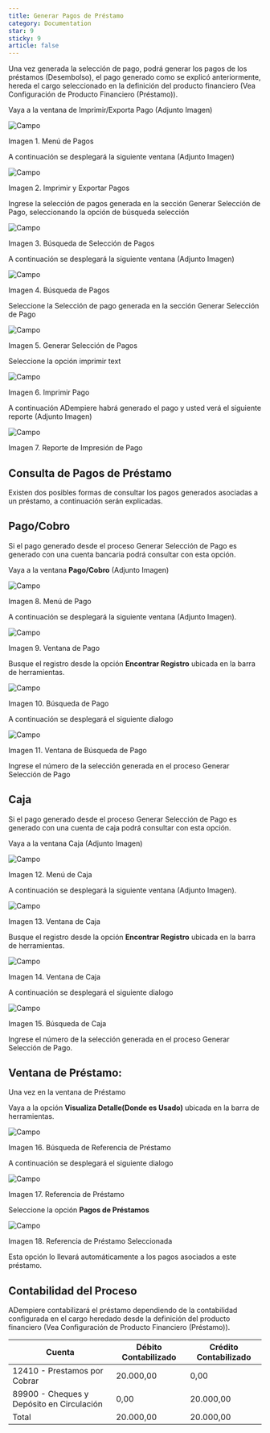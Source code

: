 ```yaml
---
title: Generar Pagos de Préstamo
category: Documentation
star: 9
sticky: 9
article: false
---
```


Una vez generada la selección de pago, podrá generar los pagos de los préstamos (Desembolso), el pago generado como se explicó anteriormente, hereda el cargo seleccionado en la definición del producto financiero (Vea Configuración de Producto Financiero (Préstamo)).

Vaya a la ventana de Imprimir/Exporta Pago (Adjunto Imagen)

![Campo](/assets/img/docs/loan-management/lom-loan-image30.png)

Imagen 1. Menú de Pagos

A continuación se desplegará la siguiente ventana (Adjunto Imagen)

![Campo](/assets/img/docs/loan-management/lom-loan-image31.png)

Imagen 2. Imprimir y Exportar Pagos

Ingrese la selección de pagos generada en la sección Generar Selección de Pago, seleccionando la opción de búsqueda selección

![Campo](/assets/img/docs/loan-management/lom-loan-image32.png)

Imagen 3. Búsqueda de Selección de Pagos

A continuación se desplegará la siguiente ventana (Adjunto Imagen)

![Campo](/assets/img/docs/loan-management/lom-loan-image33.png)

Imagen 4. Búsqueda de Pagos

Seleccione la Selección de pago generada en la sección Generar Selección de Pago

![Campo](/assets/img/docs/loan-management/lom-loan-image34.png)

Imagen 5. Generar Selección de Pagos

Seleccione la opción imprimir text

![Campo](/assets/img/docs/loan-management/lom-loan-image35.png)

Imagen 6. Imprimir Pago

A continuación ADempiere habrá generado el pago y usted verá el siguiente reporte (Adjunto Imagen)

![Campo](/assets/img/docs/loan-management/lom-loan-image36.png)

Imagen 7. Reporte de Impresión de Pago

## Consulta de Pagos de Préstamo

Existen dos posibles formas de consultar los pagos generados asociadas a un préstamo, a continuación serán explicadas.

## Pago/Cobro

Si el pago generado desde el proceso Generar Selección de Pago es generado con una cuenta bancaria podrá consultar con esta opción.

Vaya a la ventana **Pago/Cobro** (Adjunto Imagen)

![Campo](/assets/img/docs/loan-management/lom-loan-image37.png)

Imagen 8. Menú de Pago

A continuación se desplegará la siguiente ventana (Adjunto Imagen).

![Campo](/assets/img/docs/loan-management/lom-loan-image38.png)

Imagen 9. Ventana de Pago

Busque el registro desde la opción **Encontrar Registro** ubicada en la barra de herramientas.

![Campo](/assets/img/docs/loan-management/lom-loan-image39.png)

Imagen 10. Búsqueda de Pago

A continuación se desplegará el siguiente dialogo

![Campo](/assets/img/docs/loan-management/lom-loan-image40.png)

Imagen 11. Ventana de Búsqueda de Pago

Ingrese el número de la selección generada en el proceso Generar Selección de Pago

## Caja

Si el pago generado desde el proceso Generar Selección de Pago es generado con una cuenta de caja podrá consultar con esta opción.

Vaya a la ventana Caja (Adjunto Imagen)

![Campo](/assets/img/docs/loan-management/lom-loan-image41.png)

Imagen 12. Menú de Caja

A continuación se desplegará la siguiente ventana (Adjunto Imagen).

![Campo](/assets/img/docs/loan-management/lom-loan-image42.png)

Imagen 13. Ventana de Caja

Busque el registro desde la opción **Encontrar Registro** ubicada en la barra de herramientas.

![Campo](/assets/img/docs/loan-management/lom-loan-image43.png)

Imagen 14. Ventana de Caja

A continuación se desplegará el siguiente dialogo

![Campo](/assets/img/docs/loan-management/lom-loan-image44.png)

Imagen 15. Búsqueda de Caja

Ingrese el número de la selección generada en el proceso Generar Selección de Pago.

## Ventana de Préstamo:

Una vez en la ventana de Préstamo

Vaya a la opción **Visualiza Detalle(Donde es Usado)** ubicada en la barra de herramientas.

![Campo](/assets/img/docs/loan-management/lom-loan-image45.png)

Imagen 16. Búsqueda de Referencia de Préstamo

A continuación se desplegará el siguiente dialogo

![Campo](/assets/img/docs/loan-management/lom-loan-image46.png)

Imagen 17. Referencia de Préstamo

Seleccione la opción **Pagos de Préstamos**

![Campo](/assets/img/docs/loan-management/lom-loan-image47.png)

Imagen 18. Referencia de Préstamo Seleccionada

Esta opción lo llevará automáticamente a los pagos asociados a este préstamo.

## Contabilidad del Proceso

ADempiere contabilizará el préstamo dependiendo de la contabilidad configurada en el cargo heredado desde la definición del producto financiero (Vea Configuración de Producto Financiero (Préstamo)).

| Cuenta                                    | Débito Contabilizado | Crédito Contabilizado |
| ----------------------------------------- | -------------------- | --------------------- |
| 12410 - Prestamos por Cobrar              | 20.000,00            | 0,00                  |
| 89900 - Cheques y Depósito en Circulación | 0,00                 | 20.000,00             |
| Total                                     | 20.000,00            | 20.000,00             |
